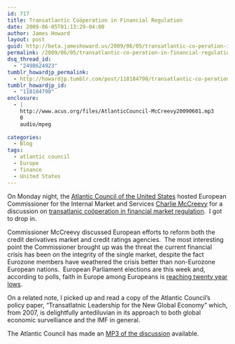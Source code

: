 ```yaml
---
id: 717
title: Transatlantic Coöperation in Financial Regulation
date: 2009-06-05T01:13:29-04:00
author: James Howard
layout: post
guid: http://beta.jameshoward.us/2009/06/05/transatlantic-co-peration-in-financial-regulation/
permalink: /2009/06/05/transatlantic-co-peration-in-financial-regulation/
dsq_thread_id:
  - "2498624923"
tumblr_howardjp_permalink:
  - http://howardjp.tumblr.com/post/118184798/transatlantic-co-peration-in-financial-regulation
tumblr_howardjp_id:
  - "118184798"
enclosure:
  - |
    http://www.acus.org/files/AtlanticCouncil-McCreevy20090601.mp3
    0
    audio/mpeg
    
categories:
  - Blog
tags:
  - atlantic council
  - Europe
  - finance
  - United States
---
```

<p>On Monday night, the <a href="http://www.acus.org/">Atlantic Council of the United States</a> hosted European Commissioner for the Internal Market and Services <a href="http://ec.europa.eu/commission_barroso/mccreevy/index_en.htm">Charlie McCreevy</a> for a discussion on <a href="http://www.acus.org/event/eu-commissioner-charlie-mccreevy-regulating-financial-markets-crisis">transatlanic coöperation in financial market regulation</a>.  I got to drop in.</p>
<p>Commissioner McCreevy discussed European efforts to reform both the credit derivatives market and credit ratings agencies.  The most interesting point the Commissioner brought up was the threat the current financial crisis has been on the integrity of the single market, despite the fact Eurozone members have weathered the crisis better than non-Eurozone European nations.  European Parliament elections are this week and, according to polls, faith in Europe among Europeans is <a href="http://www.ft.com/cms/s/0/e521faf4-4f0c-11de-8c10-00144feabdc0.html">reaching twenty year lows</a>.</p>
<p>On a related note, I picked up and read a copy of the Atlantic Council&#8217;s policy paper, &#8220;Transatlatnic Leadership for the New Global Economy&#8221; which, from 2007, is delightfully antediluvian in its approach to both global economic survelliance and the IMF in general.</p>
<p>The Atlantic Council has made an <a href="http://www.acus.org/files/AtlanticCouncil-McCreevy20090601.mp3">MP3 of the discussion</a> available.</p>
